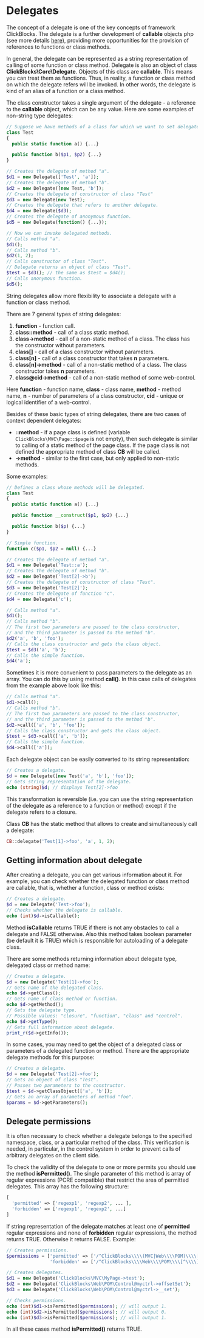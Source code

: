 # Delegates #

The concept of a delegate is one of the key concepts of framework ClickBlocks. The delegate is a further development of **callable** objects php (see more details [here](http://www.php.net/manual/en/language.types.callable.php)), providing more opportunities for the provision of references to functions or class methods.

In general, the delegate can be represented as a string representation of calling of some function or class method. Delegate is also an object of class **ClickBlocks\Core\Delegate**. Objects of this class are **callable**. This means you can treat them as functions. Thus, in reality, a function or class method on which the delegate refers will be invoked. In other words, the delegate is kind of an alias of a function or a class method.

The class constructor takes a single argument of the delegate - a reference to the **callable** object, which can be any value. Here are some examples of non-string type delegates:
```php
// Suppose we have methods of a class for which we want to set delegates.
class Test
{
  public static function a() {...}

  public function b($p1, $p2) {...}
}

// Creates the delegate of method "a".
$d1 = new Delegate(['Test', 'a']);
// Creates the delegate of method "b".
$d2 = new Delegate([new Test, 'b']);
// Creates the delegate of constructor of class "Test"
$d3 = new Delegate(new Test);
// Creates the delegate that refers to another delegate.
$d4 = new Delegate($d3);
// Creates the delegate of anonymous function.
$d5 = new Delegate(function() {...});

// Now we can invoke delegated methods.
// Calls method "a".
$d1();
// Calls method "b".
$d2(1, 2);
// Calls constructor of class "Test".
// Delegate returns an object of class "Test".
$test = $d3(); // the same as $test = $d4();
// Calls anonymous function.
$d5();
```

String delegates allow more flexibility to associate a delegate with a function or class method.

There are 7 general types of string delegates:
1. **function** - function call.
2. **class::method** - call of a class static method.
3. **class->method** - call of a non-static method of a class. The class has the constructor without parameters.
4. **class[]** - call of a class constructor without parameters.
5. **class[n]** - call of a class constructor that takes **n** parameters.
6. **class[n]->method** - call of a non-static method of a class. The class constructor takes **n** parameters.
7. **class@cid->method** - call of a non-static method of some web-control.

Here **function** - function name, **class** - class name, **method** - method name, **n** - number of parameters of a class constructor, **cid** - unique or logical identifier of a web-control.

Besides of these basic types of string delegates, there are two cases of context dependent delegates:
-  **::method** - if a page class is defined (variable `ClickBlocks\MVC\Page::$page` is not empty), then such delegate is similar to calling of a static method of the page class. If the page class is not defined the appropriate method of class **CB** will be called.
- **->method** - similar to the first case, but only applied to non-static methods.

Some examples:
```php
// Defines a class whose methods will be delegated.
class Test
{
  public static function a() {...} 

  public function __construct($p1, $p2) {...}

  public function b($p) {...}
}

// Simple function.
function c($p1, $p2 = null) {...}

// Creates the delegate of method "a".
$d1 = new Delegate('Test::a');
// Creates the delegate of method "b".
$d2 = new Delegate('Test[2]->b');
// Creates the delegate of constructor of class "Test".
$d3 = new Delegate('Test[2]');
// Creates the delegate of function "c".
$d4 = new Delegate('c');

// Calls method "a".
$d1();
// Calls method "b".
// The first two parameters are passed to the class constructor,
// and the third parameter is passed to the method "b".
$d2('a', 'b', 'foo');
// Calls the class constructor and gets the class object.
$test = $d3('a', 'b');
// Calls the simple function.
$d4('a');
```

Sometimes it is more convenient to pass parameters to the delegate as an array. You can do this by using method **call()**. In this case calls of delegates from the example above look like this:
```php
// Calls method "a".
$d1->call();
// Calls method "b".
// The first two parameters are passed to the class constructor,
// and the third parameter is passed to the method "b".
$d2->call(['a', 'b', 'foo']);
// Calls the class constructor and gets the class object.
$test = $d3->call(['a', 'b']);
// Calls the simple function.
$d4->call(['a']);
```

Each delegate object can be easily converted to its string representation:
```php
// Creates a delegate.
$d = new Delegate([new Test('a', 'b'), 'foo']);
// Gets string representation of the delegate.
echo (string)$d; // displays Test[2]->foo
```

This transformation is reversible (i.e. you can use the string representation of the delegate as a reference to a function or method) except if the delegate refers to a closure.

Class **CB** has the static method that allows to create and simultaneously call a delegate:
```php
CB::delegate('Test[1]->foo', 'a', 1, 2);
```

## Getting information about delegate ##

After creating a delegate, you can get various information about it. For example, you can check whether the delegated function or class method are callable, that is, whether a function, class or method exists:
```php
// Creates a delegate.
$d = new Delegate('Test->foo');
// Checks whether the delegate is callable.
echo (int)$d->isCallable();
```

Method **isCallable** returns TRUE if there is not any obstacles to call a delegate and FALSE otherwise. Also this method takes boolean parameter (be default it is TRUE) which is responsible for autoloading of a delegate class.

There are some methods returning information about delegate type, delegated class or method name:
```php
// Creates a delegate.
$d = new Delegate('Test[1]->foo');
// Gets name of the delegated class.
echo $d->getClass();
// Gets name of class method or function.
echo $d->getMethod();
// Gets the delegate type. 
// Possible values: "closure", "function", "class" and "control".
echo $d->getType();
// Gets full information about delegate.
print_r($d->getInfo());
```

In some cases, you may need to get the object of a delegated class or parameters of a delegated function or method. There are the appropriate delegate methods for this purpose:
```php
// Creates a delegate.
$d = new Delegate('Test[2]->foo');
// Gets an object of class "Test".
// Passes two parameters to the constructor.
$test = $d->getClassObject(['a', 'b']);
// Gets an array of parameters of method "foo".
$params = $d->getParameters();
```

## Delegate permissions ##

It is often necessary to check whether a delegate belongs to the specified namespace, class, or a particular method of the class. This verification is needed, in particular, in the control system in order to prevent calls of arbitrary delegates on the client side.

To check the validity of the delegate to one or more permits you should use the method **isPermitted()**. The single parameter of this method is array of regular expressions (PCRE compatible) that restrict the area of permitted delegates. This array has the following structure:


```php
[
  'permitted' => ['regexp1', 'regexp2', ... ],
  'forbidden' => ['regexp1', 'regexp2', ...]
]
```

If string representation of the delegate matches at least one of **permitted** regular expressions and none of **forbidden** regular expressions, the method returns TRUE. Otherwise it returns FALSE. Example:

```php
// Creates permissions.
$permissions = ['permitted' => ['/^ClickBlocks\\\\(MVC|Web\\\\POM)\\\\[^\\\\]*$/i'],
                'forbidden' => ['/^ClickBlocks\\\\Web\\\\POM\\\\[^\\\\]*\[\d*\]->offset(Set|Get|Unset|Exists)$/i']];

// Creates delegates.
$d1 = new Delegate('ClickBlocks\MVC\MyPage->test');
$d2 = new Delegate('ClickBlocks\Web\POM\Control@myctrl->offsetSet');
$d3 = new Delegate('ClickBlocks\Web\POM\Control@myctrl->__set');

// Checks permissions.
echo (int)$d1->isPermitted($permissions); // will output 1.
echo (int)$d2->isPermitted($permissions); // will output 0.
echo (int)$d3->isPermitted($permissions); // will output 1.
```

In all these cases method **isPermitted()** returns TRUE.
